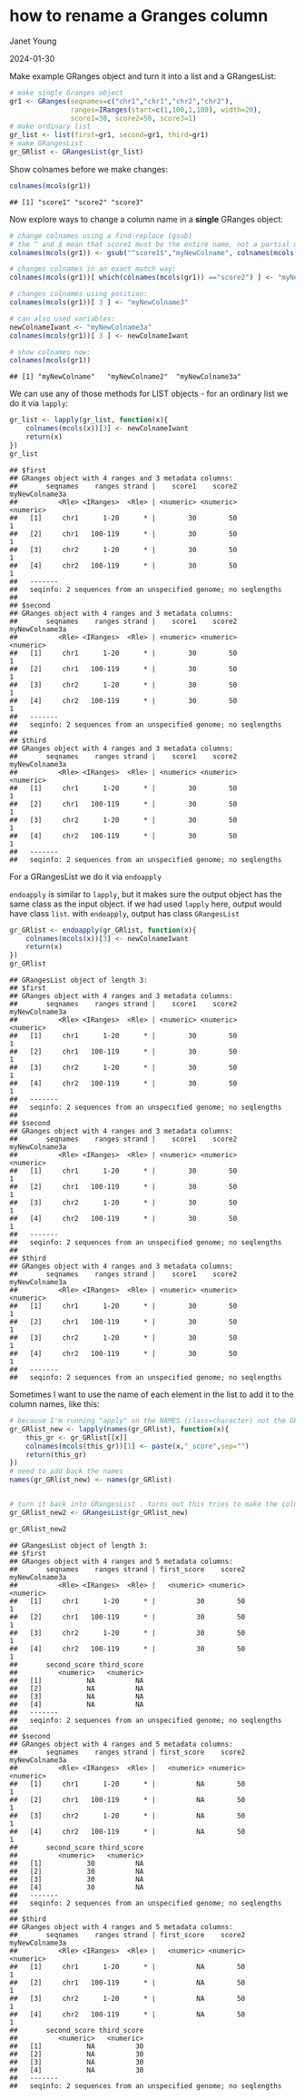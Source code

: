 how to rename a Granges column
================
Janet Young

2024-01-30

Make example GRanges object and turn it into a list and a GRangesList:

``` r
# make single Granges object
gr1 <- GRanges(seqnames=c("chr1","chr1","chr2","chr2"),
               ranges=IRanges(start=c(1,100,1,100), width=20),
               score1=30, score2=50, score3=1)
# make ordinary list
gr_list <- list(first=gr1, second=gr1, third=gr1)
# make GRangesList
gr_GRlist <- GRangesList(gr_list)
```

Show colnames before we make changes:

``` r
colnames(mcols(gr1))
```

    ## [1] "score1" "score2" "score3"

Now explore ways to change a column name in a **single** GRanges object:

``` r
# change colnames using a find-replace (gsub) 
# the ^ and $ mean that score1 must be the entire name, not a partial match:
colnames(mcols(gr1)) <- gsub("^score1$","myNewColname", colnames(mcols(gr1)) )

# changes colnames in an exact match way:
colnames(mcols(gr1))[ which(colnames(mcols(gr1)) =="score2") ] <- "myNewColname2"

# changes colnames using position:
colnames(mcols(gr1))[ 3 ] <- "myNewColname3"

# can also used variables:
newColnameIwant <- "myNewColname3a"
colnames(mcols(gr1))[ 3 ] <- newColnameIwant

# show colnames now: 
colnames(mcols(gr1))
```

    ## [1] "myNewColname"   "myNewColname2"  "myNewColname3a"

We can use any of those methods for LIST objects - for an ordinary list
we do it via `lapply`:

``` r
gr_list <- lapply(gr_list, function(x){
    colnames(mcols(x))[3] <- newColnameIwant
    return(x)
})
gr_list
```

    ## $first
    ## GRanges object with 4 ranges and 3 metadata columns:
    ##       seqnames    ranges strand |    score1    score2 myNewColname3a
    ##          <Rle> <IRanges>  <Rle> | <numeric> <numeric>      <numeric>
    ##   [1]     chr1      1-20      * |        30        50              1
    ##   [2]     chr1   100-119      * |        30        50              1
    ##   [3]     chr2      1-20      * |        30        50              1
    ##   [4]     chr2   100-119      * |        30        50              1
    ##   -------
    ##   seqinfo: 2 sequences from an unspecified genome; no seqlengths
    ## 
    ## $second
    ## GRanges object with 4 ranges and 3 metadata columns:
    ##       seqnames    ranges strand |    score1    score2 myNewColname3a
    ##          <Rle> <IRanges>  <Rle> | <numeric> <numeric>      <numeric>
    ##   [1]     chr1      1-20      * |        30        50              1
    ##   [2]     chr1   100-119      * |        30        50              1
    ##   [3]     chr2      1-20      * |        30        50              1
    ##   [4]     chr2   100-119      * |        30        50              1
    ##   -------
    ##   seqinfo: 2 sequences from an unspecified genome; no seqlengths
    ## 
    ## $third
    ## GRanges object with 4 ranges and 3 metadata columns:
    ##       seqnames    ranges strand |    score1    score2 myNewColname3a
    ##          <Rle> <IRanges>  <Rle> | <numeric> <numeric>      <numeric>
    ##   [1]     chr1      1-20      * |        30        50              1
    ##   [2]     chr1   100-119      * |        30        50              1
    ##   [3]     chr2      1-20      * |        30        50              1
    ##   [4]     chr2   100-119      * |        30        50              1
    ##   -------
    ##   seqinfo: 2 sequences from an unspecified genome; no seqlengths

For a GRangesList we do it via `endoapply`

`endoapply` is similar to `lapply`, but it makes sure the output object
has the same class as the input object. if we had used `lapply` here,
output would have class `list`. with `endoapply`, output has class
`GRangesList`

``` r
gr_GRlist <- endoapply(gr_GRlist, function(x){
    colnames(mcols(x))[3] <- newColnameIwant
    return(x)
})
gr_GRlist
```

    ## GRangesList object of length 3:
    ## $first
    ## GRanges object with 4 ranges and 3 metadata columns:
    ##       seqnames    ranges strand |    score1    score2 myNewColname3a
    ##          <Rle> <IRanges>  <Rle> | <numeric> <numeric>      <numeric>
    ##   [1]     chr1      1-20      * |        30        50              1
    ##   [2]     chr1   100-119      * |        30        50              1
    ##   [3]     chr2      1-20      * |        30        50              1
    ##   [4]     chr2   100-119      * |        30        50              1
    ##   -------
    ##   seqinfo: 2 sequences from an unspecified genome; no seqlengths
    ## 
    ## $second
    ## GRanges object with 4 ranges and 3 metadata columns:
    ##       seqnames    ranges strand |    score1    score2 myNewColname3a
    ##          <Rle> <IRanges>  <Rle> | <numeric> <numeric>      <numeric>
    ##   [1]     chr1      1-20      * |        30        50              1
    ##   [2]     chr1   100-119      * |        30        50              1
    ##   [3]     chr2      1-20      * |        30        50              1
    ##   [4]     chr2   100-119      * |        30        50              1
    ##   -------
    ##   seqinfo: 2 sequences from an unspecified genome; no seqlengths
    ## 
    ## $third
    ## GRanges object with 4 ranges and 3 metadata columns:
    ##       seqnames    ranges strand |    score1    score2 myNewColname3a
    ##          <Rle> <IRanges>  <Rle> | <numeric> <numeric>      <numeric>
    ##   [1]     chr1      1-20      * |        30        50              1
    ##   [2]     chr1   100-119      * |        30        50              1
    ##   [3]     chr2      1-20      * |        30        50              1
    ##   [4]     chr2   100-119      * |        30        50              1
    ##   -------
    ##   seqinfo: 2 sequences from an unspecified genome; no seqlengths

Sometimes I want to use the name of each element in the list to add it
to the column names, like this:

``` r
# because I'm running "apply" on the NAMES (class=character) not the GRangesList I can't use endoapply, because it will want to return an object of class character. So I use lapply and turn it back into GRangesList afterwards
gr_GRlist_new <- lapply(names(gr_GRlist), function(x){
    this_gr <- gr_GRlist[[x]]
    colnames(mcols(this_gr))[1] <- paste(x,"_score",sep="")
    return(this_gr)
})
# need to add back the names
names(gr_GRlist_new) <- names(gr_GRlist)


# turn it back into GRangesList . turns out this tries to make the colnames the same across all list elements. might result in extra columns. If that's a problem, we can try to figure out a way to suppress that  
gr_GRlist_new2 <- GRangesList(gr_GRlist_new)

gr_GRlist_new2
```

    ## GRangesList object of length 3:
    ## $first
    ## GRanges object with 4 ranges and 5 metadata columns:
    ##       seqnames    ranges strand | first_score    score2 myNewColname3a
    ##          <Rle> <IRanges>  <Rle> |   <numeric> <numeric>      <numeric>
    ##   [1]     chr1      1-20      * |          30        50              1
    ##   [2]     chr1   100-119      * |          30        50              1
    ##   [3]     chr2      1-20      * |          30        50              1
    ##   [4]     chr2   100-119      * |          30        50              1
    ##       second_score third_score
    ##          <numeric>   <numeric>
    ##   [1]           NA          NA
    ##   [2]           NA          NA
    ##   [3]           NA          NA
    ##   [4]           NA          NA
    ##   -------
    ##   seqinfo: 2 sequences from an unspecified genome; no seqlengths
    ## 
    ## $second
    ## GRanges object with 4 ranges and 5 metadata columns:
    ##       seqnames    ranges strand | first_score    score2 myNewColname3a
    ##          <Rle> <IRanges>  <Rle> |   <numeric> <numeric>      <numeric>
    ##   [1]     chr1      1-20      * |          NA        50              1
    ##   [2]     chr1   100-119      * |          NA        50              1
    ##   [3]     chr2      1-20      * |          NA        50              1
    ##   [4]     chr2   100-119      * |          NA        50              1
    ##       second_score third_score
    ##          <numeric>   <numeric>
    ##   [1]           30          NA
    ##   [2]           30          NA
    ##   [3]           30          NA
    ##   [4]           30          NA
    ##   -------
    ##   seqinfo: 2 sequences from an unspecified genome; no seqlengths
    ## 
    ## $third
    ## GRanges object with 4 ranges and 5 metadata columns:
    ##       seqnames    ranges strand | first_score    score2 myNewColname3a
    ##          <Rle> <IRanges>  <Rle> |   <numeric> <numeric>      <numeric>
    ##   [1]     chr1      1-20      * |          NA        50              1
    ##   [2]     chr1   100-119      * |          NA        50              1
    ##   [3]     chr2      1-20      * |          NA        50              1
    ##   [4]     chr2   100-119      * |          NA        50              1
    ##       second_score third_score
    ##          <numeric>   <numeric>
    ##   [1]           NA          30
    ##   [2]           NA          30
    ##   [3]           NA          30
    ##   [4]           NA          30
    ##   -------
    ##   seqinfo: 2 sequences from an unspecified genome; no seqlengths
